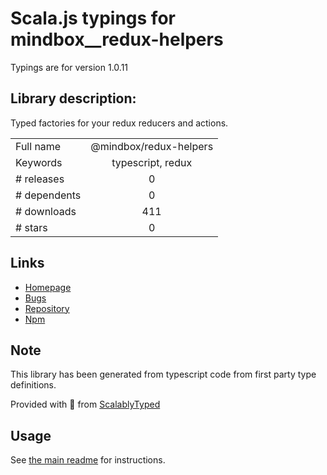 
# Scala.js typings for mindbox__redux-helpers

Typings are for version 1.0.11

## Library description:
Typed factories for your redux reducers and actions.

|                    |                 |
| ------------------ | :-------------: |
| Full name          | @mindbox/redux-helpers |
| Keywords           | typescript, redux |
| # releases         | 0 |
| # dependents       | 0 |
| # downloads        | 411 |
| # stars            | 0 |

## Links
- [Homepage](https://github.com/mindbox-moscow/redux-helpers#readme)
- [Bugs](https://github.com/mindbox-moscow/redux-helpers/issues)
- [Repository](https://github.com/mindbox-moscow/redux-helpers)
- [Npm](https://www.npmjs.com/package/%40mindbox%2Fredux-helpers)
    


## Note
This library has been generated from typescript code from first party type definitions.

Provided with :purple_heart: from [ScalablyTyped](https://github.com/oyvindberg/ScalablyTyped)

## Usage
See [the main readme](../../readme.md) for instructions.



